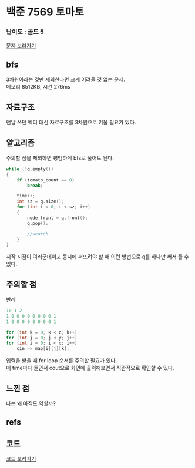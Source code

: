 # 백준 7569 토마토
 
### 난이도 : 골드 5
[문제 보러가기](https://www.acmicpc.net/problem/7569)
  
## bfs
3차원이라는 것만 제외한다면 크게 어려울 것 없는 문제.  
메모리 	8512KB, 시간 276ms


## 자료구조
맨날 쓰던 벡터 대신 자료구조를 3차원으로 키울 필요가 있다.  

## 알고리즘
주의할 점을 제외하면 평범하게 bfs로 풀어도 된다.  
```c++
while (!q.empty())
{
	if (tomato_count == 0)
		break;

	time++;
	int sz = q.size();
	for (int i = 0; i < sz; i++)
	{
		node front = q.front();
		q.pop();

		//search
	}
}
```
시작 지점이 여러군데이고 동시에 퍼뜨려야 할 때 이런 방법으로 q를 하나만 써서 풀 수 있다.

## 주의할 점
반례
```c++
10 1 2
1 0 0 0 0 0 0 0 0 1
1 0 0 0 0 0 0 0 0 1
```
```c++
for (int k = 0; k < z; k++)
for (int j = 0; j < y; j++)
for (int i = 0; i < x; i++)
	cin >> map[i][j][k];
```
입력을 받을 때 for loop 순서를 주의할 필요가 있다.  
매 time마다 돌면서 cout으로 화면에 출력해보면서 직관적으로 확인할 수 있다.

## 느낀 점
나는 왜 아직도 약할까?

## refs

## 코드
[코드 보러가기](./boj7569.cpp)